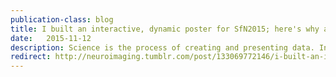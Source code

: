 ```yaml
---
publication-class: blog
title: I built an interactive, dynamic poster for SfN2015; here's why and how
date:   2015-11-12
description: Science is the process of creating and presenting data. Interactive visualizations allow others greater access to your data, allowing them to ask questions beyond your own. I created interactive visualizations for SfN 2015; I walk you through why and how.
redirect: http://neuroimaging.tumblr.com/post/133069772146/i-built-an-interactive-dynamic-poster-for-sfn
---
```

